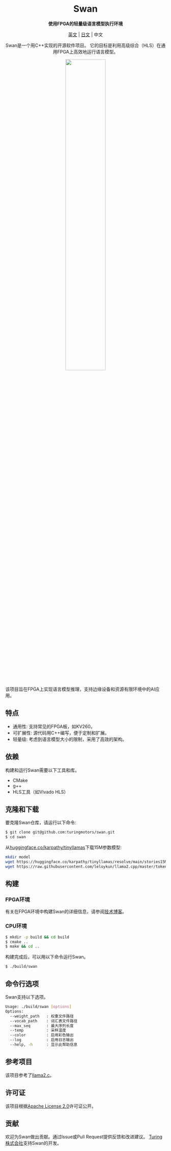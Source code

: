 <div align="center">

# Swan
**使用FPGA的轻量级语言模型执行环境**

[英文](../README.md) | [日文](./README_JP.md) | 中文

Swan是一个用C++实现的开源软件项目。
它的目标是利用高级综合（HLS）在通用FPGA上高效地运行语言模型。
</div>

<div align="center">
<img src="../images/swan_image.png" width="50%">
</div>

该项目旨在FPGA上实现语言模型推理，支持边缘设备和资源有限环境中的AI应用。

## 特点

- 通用性: 支持常见的FPGA板，如KV260。
- 可扩展性: 源代码用C++编写，便于定制和扩展。
- 轻量级: 考虑到语言模型大小的限制，采用了高效的架构。

## 依赖

构建和运行Swan需要以下工具和库。

- CMake
- g++
- HLS工具（如Vivado HLS）

## 克隆和下载

要克隆Swan仓库，请运行以下命令:

```bash
$ git clone git@github.com:turingmotors/swan.git
$ cd swan
```

从[huggingface.co/karpathy/tinyllamas](https://huggingface.co/karpathy/tinyllamas/tree/main)下载15M参数模型:
```bash
mkdir model
wget https://huggingface.co/karpathy/tinyllamas/resolve/main/stories15M.bin -O model/stories15M.bin
wget https://raw.githubusercontent.com/leloykun/llama2.cpp/master/tokenizer.bin -O model/tokenizer.bin
```

## 构建

### FPGA环境

有关在FPGA环境中构建Swan的详细信息，请参阅[技术博客](https://zenn.dev/turing_motors/articles/82505880d27d65)。

### CPU环境

```bash
$ mkdir -p build && cd build
$ cmake ..
$ make && cd ..
```
构建完成后，可以用以下命令运行Swan。

```bash
$ ./build/swan
```

## 命令行选项

Swan支持以下选项。

```bash
Usage: ./build/swan [options]
Options:
  --weight_path   : 权重文件路径
  --vocab_path    : 词汇表文件路径
  --max_seq       : 最大序列长度
  --temp          : 采样温度
  --color         : 启用彩色输出
  --log           : 启用日志输出
  --help, -h      : 显示此帮助信息
```

## 参考项目
该项目参考了[llama2.c](https://github.com/karpathy/llama2.c)。

## 许可证
该项目根据[Apache License 2.0](../LICENSE)许可证公开。

## 贡献
欢迎为Swan做出贡献。通过Issue或Pull Request提供反馈和改进建议。
[Turing株式会社](https://www.turing-motors.com/en)支持Swan的开发。

